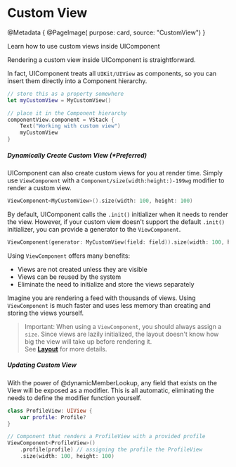 # Custom View

@Metadata {
    @PageImage(
        purpose: card, 
        source: "CustomView")
}

Learn how to use custom views inside UIComponent

Rendering a custom view inside UIComponent is straightforward.

In fact, UIComponent treats all ``UIKit/UIView`` as components, so you can insert them directly into a Component hierarchy.

```swift
// store this as a property somewhere
let myCustomView = MyCustomView()

// place it in the Component hierarchy
componentView.component = VStack {
    Text("Working with custom view")
    myCustomView
}
```

##### Dynamically Create Custom View (*Preferred)

UIComponent can also create custom views for you at render time. Simply use ``ViewComponent`` with a ``Component/size(width:height:)-199wg`` modifier to render a custom view.

```swift
ViewComponent<MyCustomView>().size(width: 100, height: 100)
```
By default, UIComponent calls the `.init()` initializer when it needs to render the view. However, if your custom view doesn't support the default `.init()` initializer, you can provide a generator to the ``ViewComponent``.

```swift
ViewComponent(generator: MyCustomView(field: field)).size(width: 100, height: 100)
```

Using ``ViewComponent`` offers many benefits:
* Views are not created unless they are visible
* Views can be reused by the system
* Eliminate the need to initialize and store the views separately

Imagine you are rendering a feed with thousands of views. Using ``ViewComponent`` is much faster and uses less memory than creating and storing the views yourself.

> Important: When using a ``ViewComponent``, you should always assign a `size`. Since views are lazily initialized, the layout doesn't know how big the view will take up before rendering it. \
> See __[Layout](./layout.md)__ for more details.

##### Updating Custom View

With the power of @dynamicMemberLookup, any field that exists on the View will be exposed as a modifier. This is all automatic, eliminating the needs to define the modifier function yourself.

```swift
class ProfileView: UIView {
    var profile: Profile?
}

// Component that renders a ProfileView with a provided profile
ViewComponent<ProfileView>()
    .profile(profile) // assigning the profile the ProfileView
    .size(width: 100, height: 100)
```
